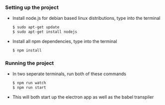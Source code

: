 ### Setting up the project

- Install node.js for debian based linux distributions, type into the terminal

  ```bash
  $ sudo apt-get update
  $ sudo apt-get install nodejs
  ```

- Install all npm dependencies, type into the terminal

  ```bash
  $ npm install
  ```

### Running the project

- In two seperate terminals, run both of these commands

  ```bash
  $ npm run watch
  $ npm run start
  ```

- This will both start up the electron app as well as the babel transpiler
